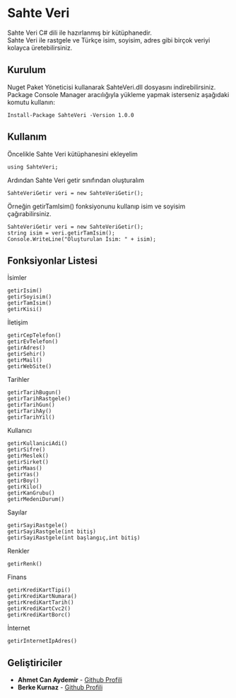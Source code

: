 # Sahte Veri
Sahte Veri C# dili ile hazırlanmış bir kütüphanedir.</br>
Sahte Veri ile rastgele ve Türkçe isim, soyisim, adres gibi birçok veriyi kolayca üretebilirsiniz.</br>

## Kurulum

Nuget Paket Yöneticisi kullanarak SahteVeri.dll dosyasını indirebilirsiniz.</br>
Package Console Manager aracılığıyla yükleme yapmak isterseniz aşağıdaki komutu kullanın:</br>

```
Install-Package SahteVeri -Version 1.0.0
```

## Kullanım
Öncelikle Sahte Veri kütüphanesini ekleyelim</br>
```
using SahteVeri;
```
Ardından Sahte Veri getir sınıfından oluşturalım</br>
```
SahteVeriGetir veri = new SahteVeriGetir();
```
Örneğin getirTamIsim() fonksiyonunu kullanıp isim ve soyisim çağırabilirsiniz.</br>
```
SahteVeriGetir veri = new SahteVeriGetir();
string isim = veri.getirTamIsim();
Console.WriteLine("Oluşturulan İsim: " + isim);
```

## Fonksiyonlar Listesi
İsimler</br>
```
getirIsim()
getirSoyisim()
getirTamIsim()
getirKisi()
```

İletişim</br>
```
getirCepTelefon()
getirEvTelefon()
getirAdres()
getirSehir()
getirMail()
getirWebSite()
```
Tarihler</br>
```
getirTarihBugun()
getirTarihRastgele()
getirTarihGun()
getirTarihAy()
getirTarihYil()
```

Kullanıcı</br>
```
getirKullaniciAdi()
getirSifre()
getirMeslek()
getirSirket()
getirMaas()
getirYas()
getirBoy()
getirKilo()
getirKanGrubu()
getirMedeniDurum()
```

Sayılar</br>
```
getirSayiRastgele()
getirSayiRastgele(int bitiş)
getirSayiRastgele(int başlangıç,int bitiş)
```

Renkler</br>
```
getirRenk()
```

Finans</br>
```
getirKrediKartTipi()
getirKrediKartNumara()
getirKrediKartTarih()
getirKrediKartCvc2()
getirKrediKartBorc()
```

İnternet</br>
```
getirInternetIpAdres()
```

## Geliştiriciler
* **Ahmet Can Aydemir** - [Github Profili](https://github.com/ahmetcanaydemir)</br>
* **Berke Kurnaz** - [Github Profili](https://github.com/berkekurnaz)</br>  	


